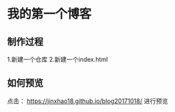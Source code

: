 # 我的第一个博客

## 制作过程 
1.新建一个仓库
2.新建一个index.html

## 如何预览

点击： https://jinxhao18.github.io/blog20171018/  进行预览
